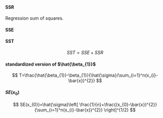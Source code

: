 
#### SSR
Regression sum of squares.
#### SSE
#### SST
$$
SST = SSE+SSR
$$
#### standardized version of $\hat{\beta_{1}}$
$$
T=\frac{\hat{\beta_{1}}-\beta_{1}}{\hat{\sigma}/\sum_{i=1}^n(x_{i}-\bar{x})^{2}}
$$
#### $SE(x_{0})$
$$
SE(x_{0})=\hat{\sigma}\left[ \frac{1}{n}+\frac{(x_{0}-\bar{x})^{2}}{\sum_{i=1}^n(x_{i}-\bar{x})^{2}} \right]^{1/2}
$$
